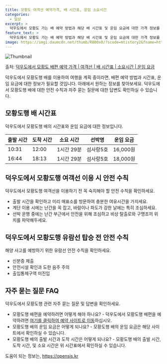 ```yaml
---
title: 모황도 여객선 예약가격, 배 시간표, 운임 소요시간
categories:
  - 일상
excerpt: >
  덕우도에서 모황도 가는 배 예약 방법과 해당 배 시간표 및 운임 요금에 대한 가격 정보를 안내 드리겠습니다. 안전하고 재밋는 모황도행 여행을 위해 아래 정보 참고하시기 바랍니다. 모황도행 배편 예약하기 👈 클릭덕우도에서 모황도행 배 시간표출발 시간도착 시간소요 시간선박명요금10:3112:001시간 29분(구)섬사랑5호.원16:4418:131시간 29분(구)섬사랑5호.원모황도행 배편 예약하기 👈 클릭덕우도에서 모황도행 여객선 탑승 시 이용수칙덕우도에서 모황도행 여객선에 탑승하기 전 꼭 숙지해야 할 안전 수칙을 알아보겠습니다. 중요한 내용: 출발 시간을 확인하고 미리 매표소를 방문하여 충분한 여유시간을 가지세요. 수칙 5: 계단 이용 시에는 난간을 꼭 잡고, 바람이나 파도가 강한 날에는 특히 조심하세요. 안..
feature_text: >
  덕우도에서 모황도 가는 배 예약 방법과 해당 배 시간표 및 운임 요금에 대한 가격 정보를 안내 드리겠습니다. 안전하고 재밋는 모황도행 여행을 위해 아래 정보 참고하시기 바랍니다. 모황도행 배편 예약하기 👈 클릭덕우도에서 모황도행 배 시간표출발 시간도착 시간소요 시간선박명요금10:3112:001시간 29분(구)섬사랑5호.원16:4418:131시간 29분(구)섬사랑5호.원모황도행 배편 예약하기 👈 클릭덕우도에서 모황도행 여객선 탑승 시 이용수칙덕우도에서 모황도행 여객선에 탑승하기 전 꼭 숙지해야 할 안전 수칙을 알아보겠습니다. 중요한 내용: 출발 시간을 확인하고 미리 매표소를 방문하여 충분한 여유시간을 가지세요. 수칙 5: 계단 이용 시에는 난간을 꼭 잡고, 바람이나 파도가 강한 날에는 특히 조심하세요. 안..
image: https://img1.daumcdn.net/thumb/R800x0/?scode=mtistory2&fname=https%3A%2F%2Fblog.kakaocdn.net%2Fdn%2Fby2Y7n%2FbtsHCUQXAIn%2FG2OCLEKoEnPiEXCokEza11%2Fimg.webp
---
```


![Thumbnail](https://img1.daumcdn.net/thumb/R800x0/?scode=mtistory2&fname=https%3A%2F%2Fblog.kakaocdn.net%2Fdn%2Fby2Y7n%2FbtsHCUQXAIn%2FG2OCLEKoEnPiEXCokEza11%2Fimg.webp)

<p>출처: <a href="https://opensis.kr/entry/%EB%8D%95%EC%9A%B0%EB%8F%84%EC%97%90%EC%84%9C-%EB%AA%A8%ED%99%A9%EB%8F%84-%EB%B0%B0%ED%8E%B8-%EC%98%88%EC%95%BD-%EA%B0%80%EA%B2%A9-%EC%97%AC%EA%B0%9D%EC%84%A0-%EB%B0%B0-%EC%8B%9C%EA%B0%84%ED%91%9C-%EC%86%8C%EC%9A%94%EC%8B%9C%EA%B0%84-%EC%9A%B4%EC%9E%84-%EC%9A%94%EA%B8%88" rel="dofollow">덕우도에서 모황도 배편 예약 가격 | 여객선 | 배 시간표 | 소요시간 | 운임 요금</a> </p>

덕우도에서 모황도행 배를 이용하여 여행을 계획 중이라면, 배편 예약 방법과 시간표, 운임 요금에 대한 정보가 필요할 것입니다. 아래에서
원하는 정보를 찾아보세요. 덕우도에서 모황도행 배에 대한 안전 수칙과 자주 묻는 질문에 대한 답변도 확인하실 수 있습니다.

## 모황도행 배 시간표

덕우도에서 모황도행 배의 시간표와 운임 요금에 대한 정보입니다.

**출발 시간** | **도착 시간** | **소요 시간** | **선박명** | **운임 요금**  
---|---|---|---|---  
10:31 | 12:00 | 1시간 29분 | 섬사랑5호 | 16,000원  
16:44 | 18:13 | 1시간 29분 | 섬사랑5호 | 18,000원  
  
## 덕우도에서 모황도행 여객선 이용 시 안전 수칙

덕우도에서 모황도행 여객선을 이용하기 전 꼭 숙지해야 할 안전 수칙을 확인하세요.

  * 출발 시간을 확인하고 미리 매표소를 방문하여 충분한 여유시간을 가지세요.
  * 계단 이용 시에는 난간을 꼭 잡고, 바람이나 파도가 강한 날에는 특히 조심하세요.
  * 선박 운행 중에는 난간 부근에서 안전을 위해 조심하고 비상 탈출로와 구명조끼 위치를 파악해두세요.

## 덕우도에서 모황도행 유람선 탑승 전 안전 수칙

해양 사고를 예방하기 위한 유람선 안전 수칙을 확인하세요.

  * 신분증 제출
  * 안전시설 확인과 도한 음주 주의
  * 출입통제구역 미진입

## 자주 묻는 질문 FAQ

덕우도에서 모황도행 관련 자주 묻는 질문 및 답변을 확인하세요.

  * 모황도행 배편을 예약하려면 어떻게 해야 하나요? - 덕우도에서 모황도행 배편을 예약하려면 [여기를 클릭하여 예약 사이트로 이동](https://opensis.kr/entry/%EB%8D%95%EC%9A%B0%EB%8F%84%EC%97%90%EC%84%9C-%EB%AA%A8%ED%99%A9%EB%8F%84-%EB%B0%B0%ED%8E%B8-%EC%98%88%EC%95%BD-%EA%B0%80%EA%B2%A9-%EC%97%AC%EA%B0%9D%EC%84%A0-%EB%B0%B0-%EC%8B%9C%EA%B0%84%ED%91%9C-%EC%86%8C%EC%9A%94%EC%8B%9C%EA%B0%84-%EC%9A%B4%EC%9E%84-%EC%9A%94%EA%B8%88)하십시오.
  * 모황도행 배의 운임 요금은 어떻게 되나요? - 모황도행 배의 운임 요금은 해당 사이트에서 확인하실 수 있습니다.
  * 모황도행 배의 출발 시간과 도착 시간은 어떻게 되나요? - 모황도행 배의 출발 시간, 도착 시간, 및 소요 시간은 위 시간표에서 확인하실 수 있습니다.



 

도움이 되는 정보는, <a href="https://opensis.kr" rel="dofollow">https://opensis.kr</a>


